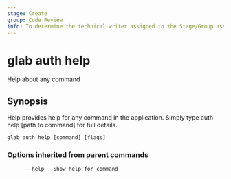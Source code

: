 ```yaml
---
stage: Create
group: Code Review
info: To determine the technical writer assigned to the Stage/Group associated with this page, see https://about.gitlab.com/handbook/product/ux/technical-writing/#assignments
---
```


<!--
This documentation is auto generated by a script.
Please do not edit this file directly, check cmd/gen-docs/docs.go.
-->

# glab auth help

Help about any command

## Synopsis

Help provides help for any command in the application.
Simply type auth help [path to command] for full details.

```plaintext
glab auth help [command] [flags]
```

### Options inherited from parent commands

```plaintext
      --help   Show help for command
```

